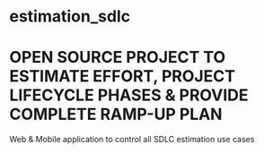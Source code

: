 # estimation_sdlc
# OPEN SOURCE PROJECT TO ESTIMATE EFFORT, PROJECT LIFECYCLE PHASES & PROVIDE COMPLETE RAMP-UP PLAN
Web & Mobile application to control all SDLC estimation use cases